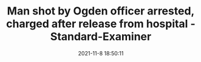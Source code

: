 ---
"title": "Man shot by Ogden officer arrested, charged after release from hospital - Standard-Examiner"
"date": "2021-11-8 18:50:11"
"feed_name": "GOOGLENEWSCONSTRUCTION"
"feed_website": "https://news.google.com/search?q=construction%2Bincident&hl=en-US&gl=US&ceid=US:en"
"feed_rss": "https://news.google.com/rss/search?q=construction%2Bincident&hl=en-US&gl=US&ceid=US:en"
"link": "https://www.standard.net/police-fire/2021/nov/08/man-shot-by-ogden-officer-arrested-charged-after-release-from-hospital/"
"source": "{'href': 'https://www.standard.net', 'title': 'Standard-Examiner'}"
"file": "_posts/2021-1-1-7b40ad3bd21263f8395bc22f022db7a5c73e4c01.md"
"accident": "1"
"drilling": "1"
"dead": "0"
"injured": "1"
"arrested": "0"
"place": "ogden"
"where": "unknown site"
"causes": "arrest"
"place_uri": "http://en.wikipedia.org/wiki/Ogden%2C_Utah"
---